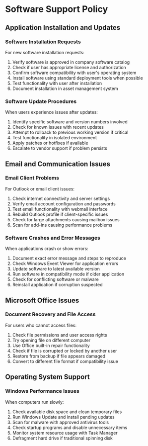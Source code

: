 # Software Support Policy

## Application Installation and Updates

### Software Installation Requests

For new software installation requests:
1. Verify software is approved in company software catalog
2. Check if user has appropriate license and authorization
3. Confirm software compatibility with user's operating system
4. Install software using standard deployment tools when possible
5. Test functionality with user after installation
6. Document installation in asset management system

### Software Update Procedures

When users experience issues after updates:
1. Identify specific software and version numbers involved
2. Check for known issues with recent updates
3. Attempt to rollback to previous working version if critical
4. Test functionality in isolated environment
5. Apply patches or hotfixes if available
6. Escalate to vendor support if problem persists

## Email and Communication Issues

### Email Client Problems

For Outlook or email client issues:
1. Check internet connectivity and server settings
2. Verify email account configuration and passwords
3. Test email functionality with webmail interface
4. Rebuild Outlook profile if client-specific issues
5. Check for large attachments causing mailbox issues
6. Scan for add-ins causing performance problems

### Software Crashes and Error Messages

When applications crash or show errors:
1. Document exact error message and steps to reproduce
2. Check Windows Event Viewer for application errors
3. Update software to latest available version
4. Run software in compatibility mode if older application
5. Check for conflicting software or malware
6. Reinstall application if corruption suspected

## Microsoft Office Issues

### Document Recovery and File Access

For users who cannot access files:
1. Check file permissions and user access rights
2. Try opening file on different computer
3. Use Office built-in repair functionality
4. Check if file is corrupted or locked by another user
5. Restore from backup if file appears damaged
6. Convert to different file format if compatibility issue

## Operating System Support

### Windows Performance Issues

When computers run slowly:
1. Check available disk space and clean temporary files
2. Run Windows Update and install pending updates
3. Scan for malware with approved antivirus tools
4. Check startup programs and disable unnecessary items
5. Monitor system resource usage with Task Manager
6. Defragment hard drive if traditional spinning disk
